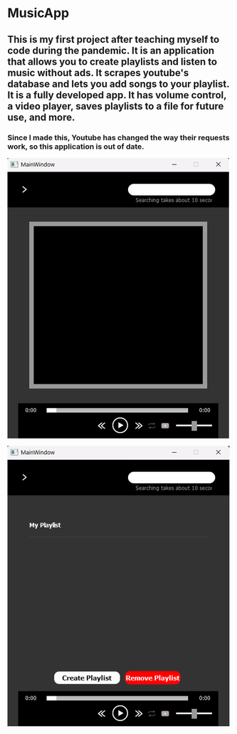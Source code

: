 # MusicApp

## This is my first project after teaching myself to code during the pandemic. It is an application that allows you to create playlists and listen to music without ads. It scrapes youtube's database and lets you add songs to your playlist. It is a fully developed app. It has volume control, a video player, saves playlists to a file for future use, and more.

### Since I made this, Youtube has changed the way their requests work, so this application is out of date.

![ss](ss.png)

![ss2](ss2.png)

